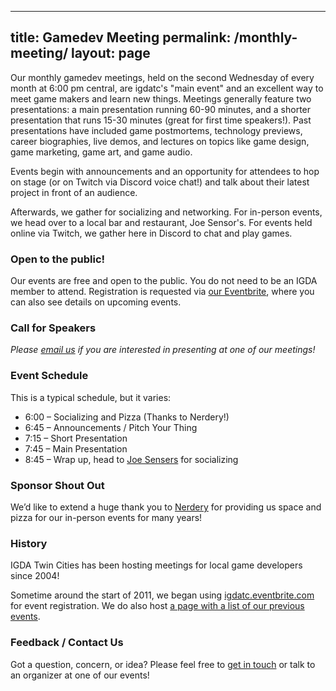 <!--

REDIRECTED TO INDEX

 -->

 ---
title: Gamedev Meeting
permalink: /monthly-meeting/
layout: page
---

Our monthly gamedev meetings, held on the second Wednesday of every month at 6:00 pm central, are igdatc's "main event" and an excellent way to meet game makers and learn new things. Meetings generally feature two presentations: a main presentation running 60-90 minutes, and a shorter presentation that runs 15-30 minutes (great for first time speakers!). Past presentations have included game postmortems, technology previews, career biographies, live demos, and lectures on topics like game design, game marketing, game art, and game audio.

Events begin with announcements and an opportunity for attendees to hop on stage (or on Twitch via Discord voice chat!) and talk about their latest project in front of an audience.

Afterwards, we gather for socializing and networking. For in-person events, we head over to a local bar and restaurant, Joe Sensor's. For events held online via Twitch, we gather here in Discord to chat and play games.


### Open to the public!

Our events are free and open to the public. You do not need to be an IGDA member to attend. Registration is requested via [our Eventbrite](https://igdatc.eventbrite.com/), where you can also see details on upcoming events.

### Call for Speakers

*Please [email us](mailto:igdatc@igdatc.org) if you are interested in presenting at one of our meetings!*

### Event Schedule

This is a typical schedule, but it varies:

* 6:00 – Socializing and Pizza (Thanks to Nerdery!)
* 6:45 – Announcements / Pitch Your Thing
* 7:15 – Short Presentation
* 7:45 – Main Presentation
* 8:45 – Wrap up, head to [Joe Sensers](https://goo.gl/maps/XzhY1GRz5cJHx9Aj7) for socializing

### Sponsor Shout Out

We’d like to extend a huge thank you to [Nerdery](http://nerdery.com/) for providing us space and pizza for our in-person events for many years!

### History

IGDA Twin Cities has been hosting meetings for local game developers since 2004!

Sometime around the start of 2011, we began using [igdatc.eventbrite.com](http://igdatc.eventbrite.com) for event registration. We do also host [a page with a list of our previous events](/history/).

### Feedback / Contact Us

Got a question, concern, or idea? Please feel free to [get in touch](/connect/) or talk to an organizer at one of our events!
